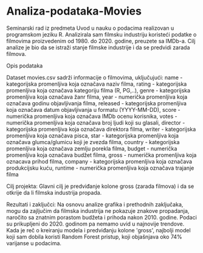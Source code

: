 # Analiza-podataka-Movies

Seminarski rad iz predmeta Uvod u nauku o podacima realizovan u programskom jeziku R. Analizirala sam filmsku industriju koristeći podatke o filmovima proizvedenim od 1980. do 2020. godine, preuzete sa IMDb-a. Cilj analize je bio da se istraži stanje filmske industrije i da se predvidi zarada filmova.

Opis podataka

Dataset movies.csv sadrži informacije o filmovima, uključujući:
    name - kategorijska promenljiva koja označava naziv filma, 
    rating - kategorijska promenljiva koja označava kategoriju filma (R, PG,..), 
    genre - kategorijska promenljiva koja označava žanr filma, 
    year - numerička promenljiva koja označava godinu objavljivanja filma, 
    released - kategorijska promenljiva koja označava datum objavljivanja u formatu (YYYY-MM-DD), 
    score - numerička promenljiva koja označava IMDb ocenu korisnika, 
    votes - numerička promenljiva koja označava broj ljudi koji su glasali, 
    director - kategorijska promenljiva koja označava direktora filma, 
    writer - kategorijska promenljiva koja označava pisca, 
    star - kategorijska promenljiva koja označava glumca/glumicu koji je zvezda filma, 
    country - kategorijska promenljiva koja označava zemlju porekla filma, 
    budget - numerička promenljiva koja označava budžet filma, 
    gross - numerička promenljiva koja oznacava prihod filma, 
    company - kategorijska promenljiva koja označava produkcijsku kuću, 
    runtime - numerička promenljiva koja označava trajanje filma

Cilj projekta: Glavni cilj je predviđanje kolone gross (zarada filmova) i da se otkrije da li filmska industrija propada.

Rezultati i zaključci: Na osnovu analize grafika i prethodnih zaključaka, mogu da zajljučim da filmska industrija ne pokazuje znakove propadanja, naročito sa znatnim porastom budžeta i prihoda nakon 2010. godine. Podaci su prikupljeni do 2020. godinom pa nemamo uvid u najnovije trendove. Kada je reč o kreiranju modela i predviđanju kolone 'gross', najbolji model koji sam dobila koristi Random Forest pristup, koji objašnjava oko 74% varijanse u podacima.
